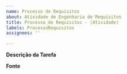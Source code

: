 ```yaml
---
name: Processo de Requisitos
about: Atividade de Engenharia de Requisitos
title: Processo de Requisitos - (Atividade)
labels: ProcessoRequisitos
assignees: ''

---
```


**Descrição da Tarefa**

**Fonte**

